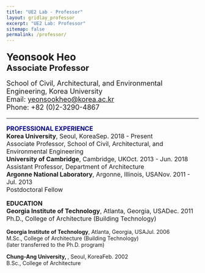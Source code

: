 ```yaml
---
title: "UE2 Lab - Professor"
layout: gridlay_professor
excerpt: "UE2 Lab: Professor"
sitemap: false
permalink: /professor/
---
```


<p style="margin-bottom: 18px; margin-top: 20px;">
  <strong style="font-size: 26px;">Yeonsook Heo</strong><br>
  <strong style="font-size: 22px;">Associate Professor</strong><br><br>
  <span style="font-size: 18px;">School of Civil, Architectural, and Environmental Engineering, Korea University<br>
  Email: <a href="mailto:yeonsookheo@korea.ac.kr">yeonsookheo@korea.ac.kr</a><br>
  Phone: +82 (0)2-3290-4867</span>
</p>

<hr>
<p style="font-size: 16px;">
<strong style="font-size: 16px; color: darkblue;">PROFESSIONAL EXPERIENCE</strong><br>
<span class="job-title"><b>Korea University</b>, Seoul, Korea</span><span class="job-date">Sep. 2018 - Present</span><br>
Associate Professor, School of Civil, Architectural, and Environmental Engineering<br>
<span class="job-title"><b>University of Cambridge</b>, Cambridge, UK</span><span class="job-date">Oct. 2013 - Jun. 2018</span><br>
Assistant Professor, Department of Architecture<br>
<span class="job-title"><b>Argonne National Laboratory</b>, Argonne, Illinois, USA</span><span class="job-date">Nov. 2011 - Jul. 2013</span><br>
Postdoctoral Fellow<br>
</p>

<p style="font-size: 16px;">
<strong style="font-size: 16px;">EDUCATION</strong><br>
<span class="job-title"><b>Georgia Institute of Technology</b>, Atlanta, Georgia, USA</span><span class="job-date">Dec. 2011</span><br>
Ph.D., College of Architecture (Building Technology)<br>

<span class="job-title"><b>Georgia Institute of Technology</b>, Atlanta, Georgia, USA</span><span class="job-date">Jul. 2006</span><br>
M.Sc., College of Architecture (Building Technology)<br>
(later transferred to the Ph.D. program)<br>

<span class="job-title"><b>Chung-Ang University, </b>, Seoul, Korea</span><span class="job-date">Feb. 2002</span><br>
B.Sc., College of Architecture<br>
</p>

<br><br>
